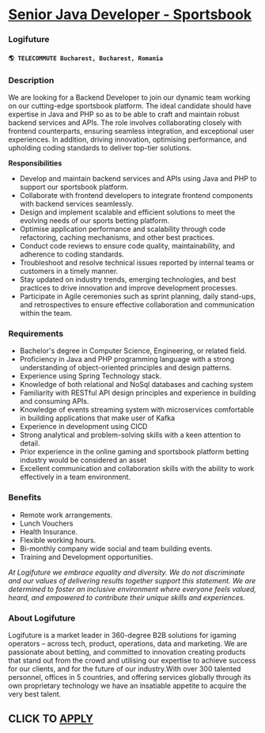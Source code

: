 # [Senior Java Developer - Sportsbook](https://www.remotewlb.com/apply/senior-java-developer-sportsbook)  
### Logifuture  
#### `🌎 TELECOMMUTE Bucharest, Bucharest, Romania`  

### **Description**

We are looking for a Backend Developer to join our dynamic team working on our cutting-edge sportsbook platform. The ideal candidate should have expertise in Java and PHP so as to be able to craft and maintain robust backend services and APIs. The role involves collaborating closely with frontend counterparts, ensuring seamless integration, and exceptional user experiences. In addition, driving innovation, optimising performance, and upholding coding standards to deliver top-tier solutions.

 **Responsibilities**

  * Develop and maintain backend services and APIs using Java and PHP to support our sportsbook platform.
  * Collaborate with frontend developers to integrate frontend components with backend services seamlessly.
  * Design and implement scalable and efficient solutions to meet the evolving needs of our sports betting platform.
  * Optimise application performance and scalability through code refactoring, caching mechanisms, and other best practices.
  * Conduct code reviews to ensure code quality, maintainability, and adherence to coding standards.
  * Troubleshoot and resolve technical issues reported by internal teams or customers in a timely manner.
  * Stay updated on industry trends, emerging technologies, and best practices to drive innovation and improve development processes.
  * Participate in Agile ceremonies such as sprint planning, daily stand-ups, and retrospectives to ensure effective collaboration and communication within the team.

### **Requirements**

  * Bachelor's degree in Computer Science, Engineering, or related field.
  * Proficiency in Java and PHP programming language with a strong understanding of object-oriented principles and design patterns.
  * Experience using Spring Technology stack.
  * Knowledge of both relational and NoSql databases and caching system 
  * Familiarity with RESTful API design principles and experience in building and consuming APIs.
  * Knowledge of events streaming system with microservices comfortable in building applications that make user of Kafka
  * Experience in development using CICD
  * Strong analytical and problem-solving skills with a keen attention to detail.
  * Prior experience in the online gaming and sportsbook platform betting industry would be considered an asset
  * Excellent communication and collaboration skills with the ability to work effectively in a team environment.

### **Benefits**

  * Remote work arrangements.
  * Lunch Vouchers
  * Health Insurance.
  * Flexible working hours.
  * Bi-monthly company wide social and team building events.
  * Training and Development opportunities.

  

_At Logifuture we embrace equality and diversity. We do not discriminate and our values of delivering results together support this statement. We are determined to foster an inclusive environment where everyone feels valued, heard, and empowered to contribute their unique skills and experiences._

###  **About Logifuture**

Logifuture is a market leader in 360-degree B2B solutions for igaming operators – across tech, product, operations, data and marketing. We are passionate about betting, and committed to innovation creating products that stand out from the crowd and utilising our expertise to achieve success for our clients, and for the future of our industry.With over 300 talented personnel, offices in 5 countries, and offering services globally through its own proprietary technology we have an insatiable appetite to acquire the very best talent.  
## CLICK TO [APPLY](https://www.remotewlb.com/apply/senior-java-developer-sportsbook)

